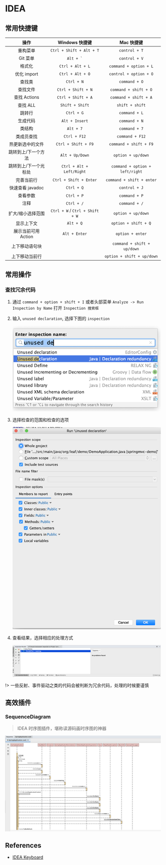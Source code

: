 # IDEA

## 常用快捷键

| 操作 | Windows 快捷键 | Mac 快捷键
| :--: | :--: | :--: |
| 重构菜单 | `Ctrl + Shift + Alt + T` | `control + T` |
| Git 菜单 | ``` Alt + ` ``` | `control + V` |
| 格式化 | `Ctrl + Alt + L` |  `command + option + L` |
| 优化 import | `Ctrl + Alt + O` | `control + option + O` |
| 查找类 | `Ctrl + N` | `command + O` |
| 查找文件 | `Ctrl + Shift + N` | `command + shift + O` |
| 查找 Actions | `Ctrl + Shift + A` | `command + shift + A` |
| 查找 ALL | `Shift + Shift` | `shift + shift` |
| 跳转行 | `Ctrl + G` | `command + L` |
| 生成代码 | `Alt + Insert` | `command + N` |
| 类结构 | `Alt + 7` | `command + 7` |
| 类成员查找 | `Ctrl + F12` | `command + F12` |
| 热更新选中的文件 | `Ctrl + Shift + F9` | `command + shift + F9` |
| 跳转到上/下一个方法 | `Alt + Up/Down` | `option + up/down` |
| 跳转到上/下一个光标处 | `Ctrl + Alt + Left/Right` | `command + option + left/right` |
| 完善当前行 | `Ctrl + Shift + Enter` | `command + shift + enter` |
| 快速查看 javadoc | `Ctrl + Q` | `control + J` |
| 查看参数 | `Ctrl + P` | `command + P` |
| 注释 | `Ctrl + /` | `command + /` |
| 扩大/缩小选择范围 | `Ctrl + W` / `Ctrl + Shift + W` | `option + up/down` |
| 显示上下文 | `Alt + Q` | `option + shift + Q` |
| 展示当前可用 Action | `Alt + Enter` | `option + enter` |
| 上下移动语句块 |   |  `command + shift + up/down` |
| 上下移动当前行 |   |  `option + shift + up/down` |

## 常用操作

### 查找冗余代码

1. 通过 `command + option + shift + I` 或者头部菜单 `Analyze -> Run Inspection by Name` 打开 `Inspection 搜索框`

2. 输入 `unused declaration`, 选择下图的 `inspection`

    ![](../images/enter-inspection.png ":size=50%")

3. 选择检查的范围和检查的选项

    ![](../images/unused-declaration.png ":size=50%")

4. 查看结果，选择相应的处理方式

    ![](../images/inspection-result.png ":size=50%")

!> 一些反射、事件驱动之类的代码会被判断为冗余代码，处理的时候要谨慎

## 高效插件

### SequenceDiagram

> IDEA 时序图插件，堪称读源码画时序图的神器

![](../images/sequence-diagram.png ":size=50%")

## References

- [IDEA Keyboard](https://resources.jetbrains.com/storage/products/intellij-idea/docs/IntelliJIDEA_ReferenceCard.pdf)